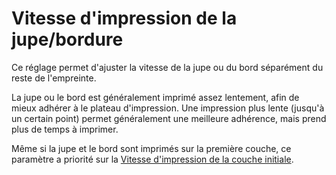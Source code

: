Vitesse d'impression de la jupe/bordure
====
Ce réglage permet d'ajuster la vitesse de la jupe ou du bord séparément du reste de l'empreinte.

La jupe ou le bord est généralement imprimé assez lentement, afin de mieux adhérer à le plateau d'impression. Une impression plus lente (jusqu'à un certain point) permet généralement une meilleure adhérence, mais prend plus de temps à imprimer.

Même si la jupe et le bord sont imprimés sur la première couche, ce paramètre a priorité sur la [Vitesse d'impression de la couche initiale](speed_print_layer_0.md).
